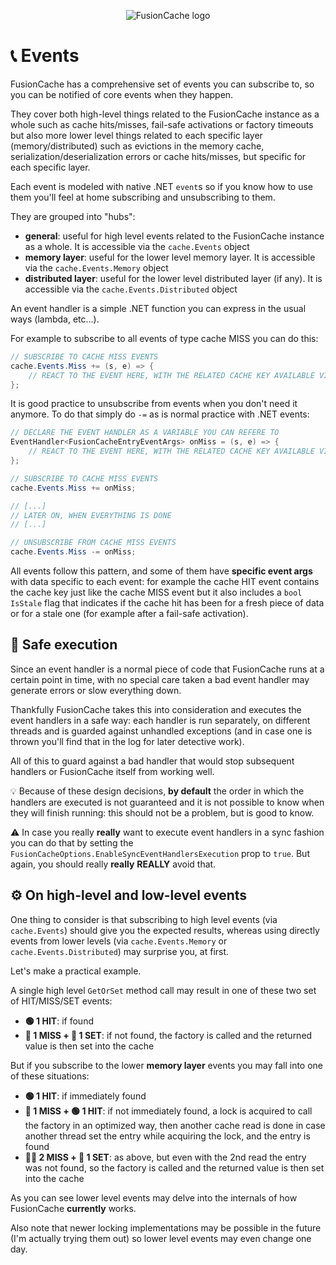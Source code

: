 <div align="center">

![FusionCache logo](logo-128x128.png)

</div>

# :telephone_receiver: Events

FusionCache has a comprehensive set of events you can subscribe to, so you can be notified of core events when they happen.

They cover both high-level things related to the FusionCache instance as a whole such as cache hits/misses, fail-safe activations or factory timeouts but also more lower level things related to each specific layer (memory/distributed) such as evictions in the memory cache, serialization/deserialization errors or cache hits/misses, but specific for each specific layer.

Each event is modeled with native .NET `event`s so if you know how to use them you'll feel at home subscribing and unsubscribing to them.

They are grouped into "hubs":

- **general**: useful for high level events related to the FusionCache instance as a whole. It is accessible via the `cache.Events` object
- **memory layer**: useful for the lower level memory layer. It is accessible via the `cache.Events.Memory` object
- **distributed layer**: useful for the lower level distributed layer (if any). It is accessible via the `cache.Events.Distributed` object

An event handler is a simple .NET function you can express in the usual ways (lambda, etc...).

For example to subscribe to all events of type cache MISS you can do this:

```csharp
// SUBSCRIBE TO CACHE MISS EVENTS
cache.Events.Miss += (s, e) => {
    // REACT TO THE EVENT HERE, WITH THE RELATED CACHE KEY AVAILABLE VIA e.Key
};
```

It is good practice to unsubscribe from events when you don't need it anymore. To do that simply do `-=` as is normal practice with .NET events:

```csharp
// DECLARE THE EVENT HANDLER AS A VARIABLE YOU CAN REFERE TO
EventHandler<FusionCacheEntryEventArgs> onMiss = (s, e) => {
    // REACT TO THE EVENT HERE, WITH THE RELATED CACHE KEY AVAILABLE VIA e.Key
};

// SUBSCRIBE TO CACHE MISS EVENTS
cache.Events.Miss += onMiss;

// [...]
// LATER ON, WHEN EVERYTHING IS DONE
// [...]

// UNSUBSCRIBE FROM CACHE MISS EVENTS
cache.Events.Miss -= onMiss;

```

All events follow this pattern, and some of them have **specific event args** with data specific to each event: for example the cache HIT event contains the cache key just like the cache MISS event but it also includes a `bool IsStale` flag that indicates if the cache hit has been for a fresh piece of data or for a stale one (for example after a fail-safe activation).

## :construction_worker: Safe execution
Since an event handler is a normal piece of code that FusionCache runs at a certain point in time, with no special care taken a bad event handler may generate errors or slow everything down.

Thankfully FusionCache takes this into consideration and executes the event handlers in a safe way: each handler is run separately, on different threads and is guarded against unhandled exceptions (and in case one is thrown you'll find that in the log for later detective work).

All of this to guard against a bad handler that would stop subsequent handlers or FusionCache itself from working well.

:bulb: Because of these design decisions, **by default** the order in which the handlers are executed is not guaranteed and it is not possible to know when they will finish running: this should not be a problem, but is good to know.

:warning: In case you really **really** want to execute event handlers in a sync fashion you can do that by setting the `FusionCacheOptions.EnableSyncEventHandlersExecution` prop to `true`. But again, you should really **really** **REALLY** avoid that.


## :gear: On high-level and low-level events

One thing to consider is that subscribing to high level events (via `cache.Events`) should give you the expected results, whereas using directly events from lower levels (via `cache.Events.Memory` or `cache.Events.Distributed`) may surprise you, at first.

Let's make a practical example.

A single high level `GetOrSet` method call may result in one of these two set of HIT/MISS/SET events:

- **🟢 1 HIT**: if found
- **🔴 1 MISS + 🔵 1 SET**: if not found, the factory is called and the returned value is then set into the cache

But if you subscribe to the lower **memory layer** events you may fall into one of these situations:

- **🟢 1 HIT**: if immediately found
- **🔴 1 MISS + 🟢 1 HIT**: if not immediately found, a lock is acquired to call the factory in an optimized way, then another cache read is done in case another thread set the entry while acquiring the lock, and the entry is found
- **🔴🔴 2 MISS + 🔵 1 SET**: as above, but even with the 2nd read the entry was not found, so the factory is called and the returned value is then set into the cache

As you can see lower level events may delve into the internals of how FusionCache **currently** works.

Also note that newer locking implementations may be possible in the future (I'm actually trying them out) so lower level events may even change one day.
